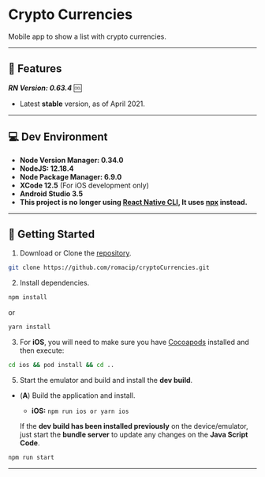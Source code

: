 # Crypto Currencies
Mobile app to show a list with crypto currencies.

---

## :iphone: Features

_**RN Version: 0.63.4**_ :cool:

- Latest **stable** version, as of April 2021.
---

## :computer: Dev Environment
- **Node Version Manager: 0.34.0**
- **NodeJS: 12.18.4**
- **Node Package Manager: 6.9.0**
- **XCode 12.5** (For iOS development only)
- **Android Studio 3.5**
- **This project is no longer using [React Native CLI](https://facebook.github.io/react-native/docs/getting-started), It uses [npx](https://www.npmjs.com/package/npx) instead.**

---

## :checkered_flag: Getting Started
1. Download or Clone the [repository](https://github.com/romacip/cryptoCurrencies/).

```bash
git clone https://github.com/romacip/cryptoCurrencies.git
```

2. Install dependencies.

```bash
npm install
```
or
```bash
yarn install
```

3. For **iOS**, you will need to make sure you have [Cocoapods](https://cocoapods.org/) installed and then execute:

```bash
cd ios && pod install && cd ..
```

5. Start the emulator and build and install the **dev build**.
- (**A**) Build the application and install.

  - **iOS:** `npm run ios or yarn ios`

  If the **dev build has been installed previously** on the device/emulator, just start the **bundle server** to update any changes on the **Java Script Code**.

```bash
npm run start
```

--- 

